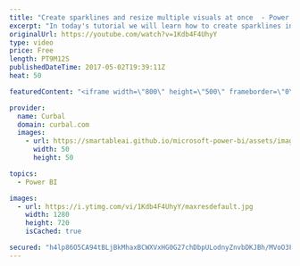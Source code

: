 ```yaml
---
title: "Create sparklines and resize multiple visuals at once  - Power BI Tips & Tricks #42"
excerpt: "In today's tutorial we will learn how to create sparklines in Power BI and also how to resize multiple visuals at once.   Looking for a download file? Go to our Download Center: https://curbal.com/donwload-center  SUBSCRIBE to learn more about Power and Excel BI! https://www.youtube.com/channel/UCJ7UhloHSA4wAqPzyi6TOkw?sub_confirmation=1"
originalUrl: https://youtube.com/watch?v=1Kdb4F4UhyY
type: video
price: Free
length: PT9M12S
publishedDateTime: 2017-05-02T19:39:11Z
heat: 50

featuredContent: "<iframe width=\"800\" height=\"500\" frameborder=\"0\" src=\"https://www.youtube.com/embed/1Kdb4F4UhyY\" allow=\"accelerometer; autoplay; encrypted-media; gyroscope; picture-in-picture\" allowfullscreen></iframe>"

provider:
  name: Curbal
  domain: curbal.com
  images:
    - url: https://smartableai.github.io/microsoft-power-bi/assets/images/organizations/curbal.com-50x50.jpg
      width: 50
      height: 50

topics:
  - Power BI

images:
  - url: https://i.ytimg.com/vi/1Kdb4F4UhyY/maxresdefault.jpg
    width: 1280
    height: 720
    isCached: true

secured: "h4lp86O5CA94tBLjBkMhaxBCWXVxHG0G27chDbpULodnyZnvbDKJBh/MVoO3F8JktodM3W0LeUsYUCLpQlbmYocDfNryUGTx7nA860NjkxKVwkcECBXLIW8KZ1ct/+KztDZLmf47BjQVCT0cTh9gW5vwTXP9sg+p4oGDqkCCB25H7Zxyv2UG0E4ntkIBsN+JfYquQiOz5JXI+oDRQUwOrpWRx7FG+/xzTvx7+mBNVPeZ4lygkIjWwe+lmNRyMfGt/0zIrHpDeO23t/E1jQwjHiguubAceOpXNc2jjau00AfR52cfUxD2BnRfR4GmQMlyQ0VUtDR5epVO0wGAWG6FDduJgeMNiRufUKAxZFafGD50hwKrfFWNR9e2VunefHp+LLfro9u3BndYlps65xoQyVSLak2FfU2MgRzkujBftps=;2mZrlaG433gg/6T4PhQ9QQ=="
---
```


